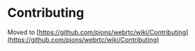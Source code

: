 # Contributing

Moved to [https://github.com/pions/webrtc/wiki/Contributing](https://github.com/pions/webrtc/wiki/Contributing)
